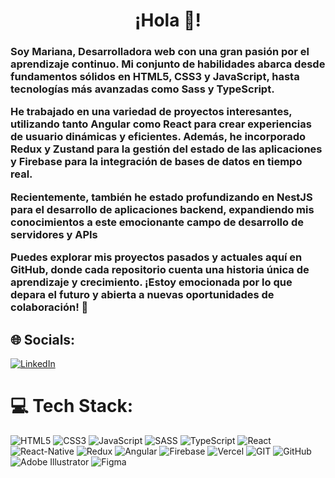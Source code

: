 <h1 align="center">¡Hola 👋!</h1>
<h3>
Soy Mariana, Desarrolladora web con una gran pasión por el aprendizaje continuo. Mi conjunto de habilidades abarca desde fundamentos sólidos en HTML5, CSS3 y JavaScript, hasta tecnologías más avanzadas como Sass y TypeScript.

He trabajado en una variedad de proyectos interesantes, utilizando tanto Angular como React para crear experiencias de usuario dinámicas y eficientes. Además, he incorporado Redux y Zustand para la gestión del estado de las aplicaciones y Firebase para la integración de bases de datos en tiempo real.

Recientemente, también he estado profundizando en NestJS para el desarrollo de aplicaciones backend, expandiendo mis conocimientos a este emocionante campo de desarrollo de servidores y APIs

Puedes explorar mis proyectos pasados y actuales aquí en GitHub, donde cada repositorio cuenta una historia única de aprendizaje y crecimiento. ¡Estoy emocionada por lo que depara el futuro y abierta a nuevas oportunidades de colaboración! 🚀</h3>

## 🌐 Socials:
[![LinkedIn](https://img.shields.io/badge/LinkedIn-%230077B5.svg?logo=linkedin&logoColor=white)](https://linkedin.com/in/mariana-castañeda) 

# 💻 Tech Stack:
![HTML5](https://img.shields.io/badge/html5-%23E34F26.svg?style=for-the-badge&logo=html5&logoColor=white) ![CSS3](https://img.shields.io/badge/CSS3-1572B6?style=for-the-badge&logo=css3&logoColor=white) ![JavaScript](https://img.shields.io/badge/JavaScript-F7DF1E?style=for-the-badge&logo=javascript&logoColor=black) ![SASS](https://img.shields.io/badge/SASS-hotpink.svg?style=for-the-badge&logo=SASS&logoColor=white) ![TypeScript](https://img.shields.io/badge/TypeScript-007ACC?style=for-the-badge&logo=typescript&logoColor=white) ![React](https://img.shields.io/badge/React-20232A?style=for-the-badge&logo=react&logoColor=61DAFB) ![React-Native](https://img.shields.io/badge/React_Native-20232A?style=for-the-badge&logo=react&logoColor=61DAFB) ![Redux](https://img.shields.io/badge/redux-%23593d88.svg?style=for-the-badge&logo=redux&logoColor=white) ![Angular](https://img.shields.io/badge/Angular-DD0031?style=for-the-badge&logo=angular&logoColor=white) ![Firebase](https://img.shields.io/badge/firebase-%23039BE5.svg?style=for-the-badge&logo=firebase) ![Vercel](https://img.shields.io/badge/vercel-%23000000.svg?style=for-the-badge&logo=vercel&logoColor=white) ![GIT](https://img.shields.io/badge/Git-fc6d26?style=for-the-badge&logo=git&logoColor=white) ![GitHub](https://img.shields.io/badge/GitHub-%23121011.svg?style=for-the-badge&logo=github&logoColor=white) ![Adobe Illustrator](https://img.shields.io/badge/adobeillustrator-%23FF9A00.svg?style=for-the-badge&logo=adobeillustrator&logoColor=white) ![Figma](https://img.shields.io/badge/figma-%23F24E1E.svg?style=for-the-badge&logo=figma&logoColor=white) 


<!-- Proudly created with GPRM ( https://gprm.itsvg.in ) -->
